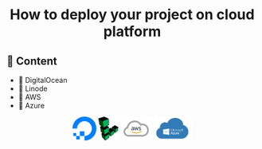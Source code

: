 <h1 align="center"> How to deploy your project on cloud platform</h1>

## 🚀 Content
  
 - 💙 DigitalOcean
 - 💙 Linode
 - 💙 AWS
 - 💙 Azure

<p align="center">
  <code><img height="48" src="../pictures/digitalocean.png" /></code>
  <code><img height="48" src="../pictures/linode.png"       /></code>
  <code><img height="48" src="../pictures/aws.png"          /></code>
  <code><img height="48" src="../pictures/azure.png"        /></code>
</p>